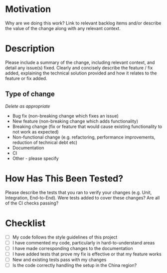 # Motivation

Why are we doing this work? Link to relevant backlog items and/or describe the value of the change along with any relevant context.

# Description

Please include a summary of the change, including relevant context, and detail any issue(s) fixed. Clearly and concisely describe the feature / fix added, explaining the technical solution provided and how it relates to the feature or fix added.


## Type of change
*Delete as appropriate*

- Bug fix (non-breaking change which fixes an issue)
- New feature (non-breaking change which adds functionality)
- Breaking change (fix or feature that would cause existing functionality to not work as expected)
- Non-functional change (e.g. refactoring, performance improvements, reduction of technical debt etc)
- Documentation
- CI
- Other - please specify

# How Has This Been Tested?

Please describe the tests that you ran to verify your changes (e.g. Unit, Integration, End-to-End).
Were tests added to cover these changes?
Are all of the CI checks passing?

# Checklist

- [ ] My code follows the style guidelines of this project
- [ ] I have commented my code, particularly in hard-to-understand areas
- [ ] I have made corresponding changes to the documentation
- [ ] I have added tests that prove my fix is effective or that my feature works
- [ ] New and existing tests pass with my changes
- [ ] Is the code correctly handling the setup in the China region?
